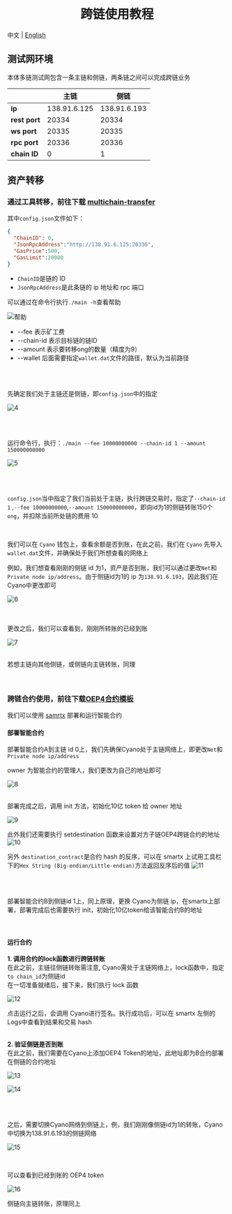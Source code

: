 <h1 align="center">跨链使用教程 </h1>

中文 | [English](Tutorial_Case.md)

## 测试网环境

本体多链测试网包含一条主链和侧链，两条链之间可以完成跨链业务

|               | 主链         | 侧链         |
| ------------- | ------------ | ------------ |
| **ip**        | 138.91.6.125 | 138.91.6.193 |
| **rest port** | 20334        | 20334        |
| **ws port**   | 20335        | 20335        |
| **rpc port**  | 20336        | 20336        |
| **chain ID**  | 0            | 1            |





## 资产转移

### 通过工具转移，前往下载 [multichain-transfer ](https://github.com/siovanus/multichain-transfer)

其中`config.json`文件如下：

```json
{
  "ChainID": 0,
  "JsonRpcAddress":"http://138.91.6.125:20336",
  "GasPrice":500,
  "GasLimit":20000
}
```

- `ChainID`是链的 ID
- `JsonRpcAddress`是此条链的 ip 地址和 rpc 端口

可以通过在命令行执行`./main -h`查看帮助

![帮助](resources/3.png)

- --fee 表示矿工费
- --chain-id 表示目标链的链ID
- --amount 表示要转移ong的数量（精度为9）
- --wallet 后面需要指定`wallet.dat`文件的路径，默认为当前路径

<br/>
<br/>

先确定我们处于主链还是侧链，即`config.json`中的指定

![4](resources/4.png)

<br/>
<br/>

运行命令行，执行：```./main --fee 10000000000 --chain-id 1 --amount 150000000000```

![5](resources/5.png)

<br/>
<br/>

`config.json`当中指定了我们当前处于主链，执行跨链交易时，指定了`--chain-id 1` ,`--fee 10000000000`,`--amount 150000000000`，即向id为1的侧链转账150个 `ong`，并扣除当前所处链的费用 10

<br/>

我们可以在 `Cyano` 钱包上，查看余额是否到账，在此之前，我们在 `Cyano` 先导入`wallet.dat`文件，并确保处于我们所想查看的网络上

例如，我们想查看刚刚的侧链 id 为1，资产是否到账，我们可以通过更改`Net`和`Private node ip/address`。由于侧链id为1的 ip 为`138.91.6.193`，因此我们在Cyano中更改即可

![6](resources/6.png)

<br/>
<br/>
更改之后，我们可以查看到，刚刚所转账的已经到账

![7](resources/7.png)
<br/>
<br/>

若想主链向其他侧链，或侧链向主链转账，同理
<br/>
<br/>
<br/>

### 跨链合约使用，前往下载[OEP4合约模板](https://github.com/siovanus/multiChainContract/tree/master/OEP4-template)

我们可以使用 [samrtx](https://smartx.ont.io) 部署和运行智能合约



#### 部署智能合约

部署智能合约A到主链 id 0上，我们先确保Cyano处于主链网络上，即更改`Net`和`Private node ip/address`

owner 为智能合约的管理人，我们更改为自己的地址即可

![8](resources/8.png)
<br/>
<br/>

部署完成之后，调用 init 方法，初始化10亿 token 给 owner 地址

![9](resources/9.png)
<br/>

此外我们还需要执行 setdestination 函数来设置对方子链OEP4跨链合约的地址
![10](resources/10.png)
<br/>

另外 `destination_contract`是合约 hash 的反序，可以在 smartx 上试用工具栏下的`Hex String (Big-endian/Little-endian)`方法返回反序后的值
![11](resources/11.png)
<br/>

<br/>
<br/>

部署智能合约B到侧链id 1上，同上原理，更换 Cyano为侧链 ip，在smartx上部署，部署完成后也需要执行 init，初始化10亿token给该智能合约B的地址
<br/>
<br/>
<br/>

#### 运行合约

**1. 调用合约的lock函数进行跨链转账**
<br/>
在此之前，主链往侧链转账需注意, Cyano需处于主链网络上，lock函数中，指定`to chain_id`为侧链id
<br/>
在一切准备就绪后，接下来，我们执行 lock 函数

![12](resources/12.png)
<br/>

点击运行之后，会调用 Cyano进行签名。执行成功后，可以在 smartx 左侧的 Logs中查看到结果和交易 hash
<br/>
<br/>

**2. 验证侧链是否到账**
<br/>
在此之前，我们需要在Cyano上添加OEP4 Token的地址，此地址即为B合约部署在侧链的合约地址

![13](resources/13.png)

![14](resources/14.png)

<br/>

<br/>



之后，需要切换Cyano网络到侧链上，例，我们刚刚像侧链id为1的转账，Cyano中切换为138.91.6.193的侧链网络

![15](resources/15.png)

<br/>

可以查看到已经到账的 OEP4 token

![16](resources/16.png)
<br/>



侧链向主链转账，原理同上
